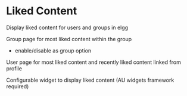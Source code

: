 Liked Content
=============

Display liked content for users and groups in elgg

Group page for most liked content within the group
- enable/disable as group option

User page for most liked content and recently liked content linked from profile

Configurable widget to display liked content (AU widgets framework required)